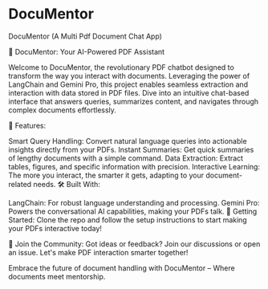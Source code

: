 # DocuMentor
DocuMentor (A Multi Pdf Document Chat App)

📘 DocuMentor: Your AI-Powered PDF Assistant

Welcome to DocuMentor, the revolutionary PDF chatbot designed to transform the way you interact with documents. Leveraging the power of LangChain and Gemini Pro, this project enables seamless extraction and interaction with data stored in PDF files. Dive into an intuitive chat-based interface that answers queries, summarizes content, and navigates through complex documents effortlessly.

🌟 Features:

Smart Query Handling: Convert natural language queries into actionable insights directly from your PDFs.
Instant Summaries: Get quick summaries of lengthy documents with a simple command.
Data Extraction: Extract tables, figures, and specific information with precision.
Interactive Learning: The more you interact, the smarter it gets, adapting to your document-related needs.
🛠 Built With:

LangChain: For robust language understanding and processing.
Gemini Pro: Powers the conversational AI capabilities, making your PDFs talk.
🚀 Getting Started:
Clone the repo and follow the setup instructions to start making your PDFs interactive today!

🔗 Join the Community:
Got ideas or feedback? Join our discussions or open an issue. Let's make PDF interaction smarter together!

Embrace the future of document handling with DocuMentor – Where documents meet mentorship.

